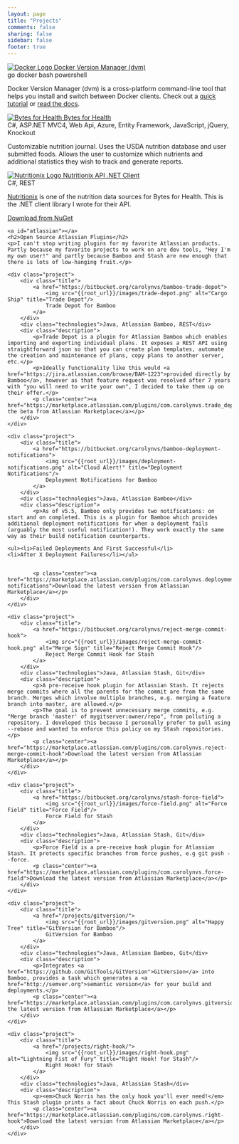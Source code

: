 ```yaml
---
layout: page
title: "Projects"
comments: false
sharing: false
sidebar: false
footer: true
---
```


<div class="projects">
    <div class="project">
        <div class="title">
            <a href="http://github.com/getcarina/dvm">
                <img src="{{root_url}}/images/docker.png" alt="Docker Logo" title="Docker Version Manager"/>
                Docker Version Manager (dvm)
            </a>
        </div>
        <div class="technologies">go docker bash powershell</div>
        <p class="description">Docker Version Manager (dvm) is a cross-platform command-line tool that helps you install and switch between Docker clients. Check out a <a href="https://getcarina.com/blog/docker-version-manager/">quick tutorial</a> or <a href="https://getcarina.com/docs/tutorials/docker-version-manager/">read the docs</a>.</p>
    </div>
    <div class="project">
        <div class="title">
            <a href="http://bytesforhealth.com">
                <img src="{{root_url}}/images/bytesforhealth.png" alt="Bytes for Health" title="Bytes for Health"/>
                Bytes for Health
            </a>
        </div>
        <div class="technologies">C#, ASP.NET MVC4, Web Api, Azure, Entity Framework, JavaScript, jQuery,
            Knockout</div>
        <p class="description">Customizable nutrition journal. Uses the USDA nutrition database and user submitted
            foods. Allows the user to customize which nutrients and additional statistics they
            wish to track and generate reports.</p>
    </div>
    <div class="project">
        <div class="title">
            <a href="https://github.com/carolynvs/nutritionix">
                <img src="{{root_url}}/images/nutritionix.png" alt="Nutritionix Logo" title="Nutritionix API .NET Client"/>
                Nutritionix API .NET Client
            </a>
        </div>
        <div class="technologies">C#, REST</div>
        <p class="description"><a href="http://nutritionix.com">Nutritionix</a> is one of the nutrition data sources for Bytes for Health. This is the .NET client library I wrote for their API.</p>
        <p class="center"><a href="http://www.nuget.org/packages/nutritionix">Download from NuGet</a></p>
    </div>

    <a id="atlassian"></a>
    <h2>Open Source Atlassian Plugins</h2>
    <p>I can't stop writing plugins for my favorite Atlassian products. Partly because my favorite projects to work on are dev tools, "Hey I'm my own user!" and partly because Bamboo and Stash are new enough that there is lots of low-hanging fruit.</p>

    <div class="project">
        <div class="title">
            <a href="https://bitbucket.org/carolynvs/bamboo-trade-depot">
                <img src="{{root_url}}/images/trade-depot.png" alt="Cargo Ship" title="Trade Depot"/>
                Trade Depot for Bamboo
            </a>
        </div>
        <div class="technologies">Java, Atlassian Bamboo, REST</div>
        <div class="description">
        	<p>Trade Depot is a plugin for Atlassian Bamboo which enables importing and exporting individual plans. It exposes a REST API using straightforward json so that you can create plan templates, automate the creation and maintenance of plans, copy plans to another server, etc.</p>
        	<p>Ideally functionality like this would <a href="https://jira.atlassian.com/browse/BAM-1223">provided directly by Bamboo</a>, however as that feature request was resolved after 7 years with "you will need to write your own", I decided to take them up on their offer.</p>     	
        	<p class="center"><a href="https://marketplace.atlassian.com/plugins/com.carolynvs.trade_depot">Download the beta from Atlassian Marketplace</a></p>
        </div>
    </div>

    <div class="project">
        <div class="title">
            <a href="https://bitbucket.org/carolynvs/bamboo-deployment-notifications">
                <img src="{{root_url}}/images/deployment-notifications.png" alt="Cloud Alert!" title="Deployment Notifications"/>
                Deployment Notifications for Bamboo
            </a>
        </div>
        <div class="technologies">Java, Atlassian Bamboo</div>
        <div class="description">
        	<p>As of v5.5, Bamboo only provides two notifications: on start and on completed. This is a plugin for Bamboo which provides additional deployment notifications for when a deployment fails (arguably the most useful notification!). They work exactly the same way as their build notification counterparts.

    <ul><li>Failed Deployments And First Successful</li>
    <li>After X Deployment Failures</li></ul>


        	<p class="center"><a href="https://marketplace.atlassian.com/plugins/com.carolynvs.deployment-notifications">Download the latest version from Atlassian Marketplace</a></p>
        </div>
    </div>

    <div class="project">
        <div class="title">
            <a href="https://bitbucket.org/carolynvs/reject-merge-commit-hook">
                <img src="{{root_url}}/images/reject-merge-commit-hook.png" alt="Merge Sign" title="Reject Merge Commit Hook"/>
                Reject Merge Commit Hook for Stash
            </a>
        </div>
        <div class="technologies">Java, Atlassian Stash, Git</div>
        <div class="description">
            <p>A pre-receive hook plugin for Atlassian Stash. It rejects merge commits where all the parents for the commit are from the same branch. Merges which involve multiple branches, e.g. merging a feature branch into master, are allowed.</p>
            <p>The goal is to prevent unnecessary merge commits, e.g. "Merge branch 'master' of mygitserver:owner/repo", from polluting a repository. I developed this because I personally prefer to pull using --rebase and wanted to enforce this policy on my Stash repositories.</p>
            <p class="center"><a href="https://marketplace.atlassian.com/plugins/com.carolynvs.reject-merge-commit-hook">Download the latest version from Atlassian Marketplace</a></p>
        </div>
    </div>

    <div class="project">
        <div class="title">
            <a href="https://bitbucket.org/carolynvs/stash-force-field">
                <img src="{{root_url}}/images/force-field.png" alt="Force Field" title="Force Field"/>
                Force Field for Stash
            </a>
        </div>
        <div class="technologies">Java, Atlassian Stash, Git</div>
        <div class="description">
        	<p>Force Field is a pre-receive hook plugin for Atlassian Stash. It protects specific branches from force pushes, e.g git push --force.     	
        	<p class="center"><a href="https://marketplace.atlassian.com/plugins/com.carolynvs.force-field">Download the latest version from Atlassian Marketplace</a></p>
        </div>
    </div>

    <div class="project">
        <div class="title">
            <a href="/projects/gitversion/">
                <img src="{{root_url}}/images/gitversion.png" alt="Happy Tree" title="GitVersion for Bamboo"/>
                GitVersion for Bamboo
            </a>
        </div>
        <div class="technologies">Java, Atlassian Bamboo, Git</div>
        <div class="description">
            <p>Integrates <a href="https://github.com/GitTools/GitVersion">GitVersion</a> into Bamboo, provides a task which generates a <a href="http://semver.org">semantic version</a> for your build and deployments.</p>
            <p class="center"><a href="https://marketplace.atlassian.com/plugins/com.carolynvs.gitversion">Download the latest version from Atlassian Marketplace</a></p>
        </div>
    </div>

    <div class="project">
        <div class="title">
            <a href="/projects/right-hook/">
                <img src="{{root_url}}/images/right-hook.png" alt="Lightning Fist of Fury" title="Right Hook! for Stash"/>
                Right Hook! for Stash
            </a>
        </div>
        <div class="technologies">Java, Atlassian Stash</div>
        <div class="description">
            <p><em>Chuck Norris has the only hook you'll ever need!</em> This Stash plugin prints a fact about Chuck Norris on each push.</p>
            <p class="center"><a href="https://marketplace.atlassian.com/plugins/com.carolynvs.right-hook">Download the latest version from Atlassian Marketplace</a></p>
        </div>
    </div>
</div>

